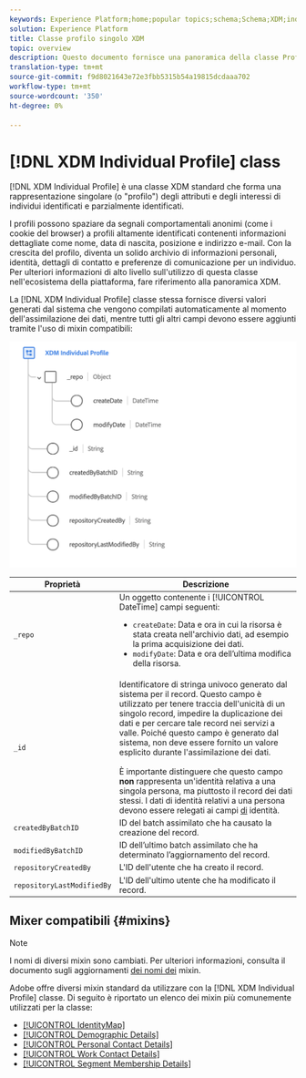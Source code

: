 ```yaml
---
keywords: Experience Platform;home;popular topics;schema;Schema;XDM;individual profile;fields;schemas;Schemas;identityMap;identity map;Identity map;Schema design;map;Map;union schema;union
solution: Experience Platform
title: Classe profilo singolo XDM
topic: overview
description: Questo documento fornisce una panoramica della classe Profilo singolo XDM.
translation-type: tm+mt
source-git-commit: f9d8021643e72e3fbb5315b54a19815dcdaaa702
workflow-type: tm+mt
source-wordcount: '350'
ht-degree: 0%

---
```



# [!DNL XDM Individual Profile] class

[!DNL XDM Individual Profile] è una classe XDM standard che forma una rappresentazione singolare (o &quot;profilo&quot;) degli attributi e degli interessi di individui identificati e parzialmente identificati.

I profili possono spaziare da segnali comportamentali anonimi (come i cookie del browser) a profili altamente identificati contenenti informazioni dettagliate come nome, data di nascita, posizione e indirizzo e-mail. Con la crescita del profilo, diventa un solido archivio di informazioni personali, identità, dettagli di contatto e preferenze di comunicazione per un individuo. Per ulteriori informazioni di alto livello sull&#39;utilizzo di questa classe nell&#39;ecosistema della piattaforma, fare riferimento alla panoramica [](../home.md#data-behaviors)XDM.

La [!DNL XDM Individual Profile] classe stessa fornisce diversi valori generati dal sistema che vengono compilati automaticamente al momento dell&#39;assimilazione dei dati, mentre tutti gli altri campi devono essere aggiunti tramite l&#39;uso di mixin [](#mixins)compatibili:

![](../images/classes/individual-profile.png)

| Proprietà | Descrizione |
| --- | --- |
| `_repo` | Un oggetto contenente i [!UICONTROL DateTime] campi seguenti: <ul><li>`createDate`: Data e ora in cui la risorsa è stata creata nell&#39;archivio dati, ad esempio la prima acquisizione dei dati.</li><li>`modifyDate`: Data e ora dell’ultima modifica della risorsa.</li></ul> |
| `_id` | Identificatore di stringa univoco generato dal sistema per il record. Questo campo è utilizzato per tenere traccia dell&#39;unicità di un singolo record, impedire la duplicazione dei dati e per cercare tale record nei servizi a valle. Poiché questo campo è generato dal sistema, non deve essere fornito un valore esplicito durante l&#39;assimilazione dei dati.<br><br>È importante distinguere che questo campo **non** rappresenta un&#39;identità relativa a una singola persona, ma piuttosto il record dei dati stessi. I dati di identità relativi a una persona devono essere relegati ai campi [di](../schema/composition.md#identity) identità. |
| `createdByBatchID` | ID del batch assimilato che ha causato la creazione del record. |
| `modifiedByBatchID` | ID dell’ultimo batch assimilato che ha determinato l’aggiornamento del record. |
| `repositoryCreatedBy` | L&#39;ID dell&#39;utente che ha creato il record. |
| `repositoryLastModifiedBy` | L&#39;ID dell&#39;ultimo utente che ha modificato il record. |

## Mixer compatibili {#mixins}

>[!NOTE]
>
>I nomi di diversi mixin sono cambiati. Per ulteriori informazioni, consulta il documento sugli aggiornamenti [dei nomi dei](../mixins/name-updates.md) mixin.

 Adobe offre diversi mixin standard da utilizzare con la [!DNL XDM Individual Profile] classe. Di seguito è riportato un elenco dei mixin più comunemente utilizzati per la classe:

* [[!UICONTROL IdentityMap]](../mixins/profile/identitymap.md)
* [[!UICONTROL Demographic Details]](../mixins/profile/person-details.md)
* [[!UICONTROL Personal Contact Details]](../mixins/profile/personal-details.md)
* [[!UICONTROL Work Contact Details]](../mixins/profile/work-details.md)
* [[!UICONTROL Segment Membership Details]](../mixins/profile/segmentation.md)